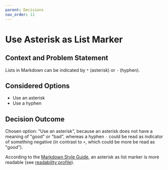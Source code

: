 ```yaml
---
parent: Decisions
nav_order: 11
---
```

# Use Asterisk as List Marker

## Context and Problem Statement

Lists in Markdown can be indicated by `*` (asterisk) or `-` (hyphen).

## Considered Options

* Use an asterisk
* Use a hyphen

## Decision Outcome

Chosen option: "Use an asterisk", because an asterisk does not have a meaning of "good" or "bad", whereas a hyphen `-` could be read as indicator of something negative (in contrast to `+`, which could be more be read as "good").

According to the [Markdown Style Guide](http://www.cirosantilli.com/markdown-style-guide/), an asterisk as list marker is more readable (see [readability profile](http://www.cirosantilli.com/markdown-style-guide/#readability-profile)).
